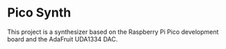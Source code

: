 # Pico Synth

This project is a synthesizer based on the Raspberry Pi Pico
development board and the AdaFruit UDA1334 DAC.
